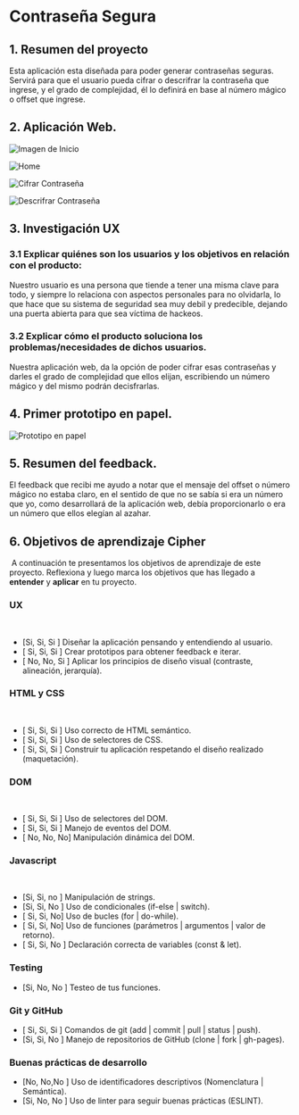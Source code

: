 # Contraseña Segura

## 1. Resumen del proyecto

Esta aplicación esta diseñada para poder generar contraseñas seguras. Servirá para que el usuario pueda 
cifrar o descrifrar la contraseña que ingrese, y el grado de complejidad, él lo definirá en base al número 
mágico o offset que ingrese. 

## 2. Aplicación Web.

![Imagen de Inicio](/fotos/1.png "Inicio")

![Home](/fotos/2.png "Home")

![Cifrar Contraseña](/fotos/3.png "Inicio")

![Descrifrar Contraseña](/fotos/4.png "Inicio")

## 3. Investigación UX

### 3.1 Explicar quiénes son los usuarios y los objetivos en relación con el producto:
Nuestro usuario es una persona que tiende a tener una misma clave para todo, y siempre lo relaciona con aspectos personales para no olvidarla, lo que hace que su sistema de seguridad sea muy debil y predecible, dejando una puerta abierta para que sea víctima de hackeos.

### 3.2 Explicar cómo el producto soluciona los problemas/necesidades de dichos usuarios.
Nuestra aplicación web, da la opción de poder cifrar esas contraseñas y darles el grado de complejidad que ellos elijan, escribiendo un número mágico y del mismo podrán decisfrarlas.  

## 4. Primer prototipo en papel.

![Prototipo en papel](/fotos/prototipo.jpeg "prototipo")


## 5. Resumen del feedback.
El feedback que recibi me ayudo a notar que el mensaje del offset o número mágico no estaba claro, en el sentido de que no se sabía si era un número que yo, como desarrollará de la aplicación web, debía proporcionarlo o era un número que ellos elegían al azahar. 

## 6. Objetivos de aprendizaje Cipher
​
A continuación te presentamos los objetivos de aprendizaje de este proyecto. Reflexiona y luego marca los objetivos que has llegado a **entender** y **aplicar** en tu proyecto.
​
### UX
​
- [Si, Si, Si ] Diseñar la aplicación pensando y entendiendo al usuario.
- [ Si, Si, Si ] Crear prototipos para obtener feedback e iterar.
- [ No, No, Si ] Aplicar los principios de diseño visual (contraste, alineación, jerarquía).
​
### HTML y CSS
​
- [ Si, Si, Si ] Uso correcto de HTML semántico.
- [ Si, Si, Si ] Uso de selectores de CSS.
- [ Si, Si, Si ] Construir tu aplicación respetando el diseño realizado (maquetación).
​
### DOM
​
- [ Si, Si, Si ] Uso de selectores del DOM.
- [ Si, Si, Si ] Manejo de eventos del DOM.
- [ No, No, No] Manipulación dinámica del DOM.
​
### Javascript
​
- [Si, Si, no ] Manipulación de strings.
- [Si, Si, No ] Uso de condicionales (if-else | switch).
- [ Si, Si, No] Uso de bucles (for | do-while).	
- [ Si, Si, No] Uso de funciones (parámetros | argumentos | valor de retorno).
- [ Si, Si, No ] Declaración correcta de variables (const & let).
​
### Testing
- [Si, No, No ] Testeo de tus funciones.
​
### Git y GitHub
- [ Si, Si, Si ] Comandos de git (add | commit | pull | status | push).
- [Si, Si, No ] Manejo de repositorios de GitHub (clone | fork | gh-pages).
​
### Buenas prácticas de desarrollo
- [No, No,No ] Uso de identificadores descriptivos (Nomenclatura | Semántica).
- [Si, No, No ] Uso de linter para seguir buenas prácticas (ESLINT).